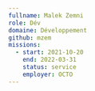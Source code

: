 ```yaml
---
fullname: Malek Zemni
role: Dév
domaine: Développement
github: mzem
missions:
  - start: 2021-10-20
    end: 2022-03-31
    status: service
    employer: OCTO
---
```


